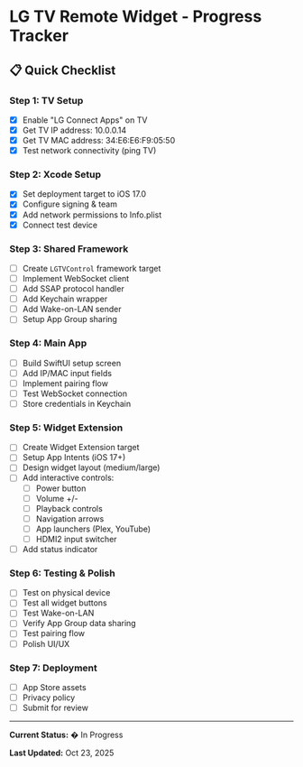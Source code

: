 # LG TV Remote Widget - Progress Tracker

## 📋 Quick Checklist

### Step 1: TV Setup
- [x] Enable "LG Connect Apps" on TV
- [x] Get TV IP address: 10.0.0.14
- [x] Get TV MAC address: 34:E6:E6:F9:05:50
- [x] Test network connectivity (ping TV)

### Step 2: Xcode Setup
- [x] Set deployment target to iOS 17.0 
- [x] Configure signing & team
- [x] Add network permissions to Info.plist
- [x] Connect test device

### Step 3: Shared Framework
- [ ] Create `LGTVControl` framework target
- [ ] Implement WebSocket client
- [ ] Add SSAP protocol handler
- [ ] Add Keychain wrapper
- [ ] Add Wake-on-LAN sender
- [ ] Setup App Group sharing

### Step 4: Main App
- [ ] Build SwiftUI setup screen
- [ ] Add IP/MAC input fields
- [ ] Implement pairing flow
- [ ] Test WebSocket connection
- [ ] Store credentials in Keychain

### Step 5: Widget Extension
- [ ] Create Widget Extension target
- [ ] Setup App Intents (iOS 17+)
- [ ] Design widget layout (medium/large)
- [ ] Add interactive controls:
  - [ ] Power button
  - [ ] Volume +/-
  - [ ] Playback controls
  - [ ] Navigation arrows
  - [ ] App launchers (Plex, YouTube)
  - [ ] HDMI2 input switcher
- [ ] Add status indicator

### Step 6: Testing & Polish
- [ ] Test on physical device
- [ ] Test all widget buttons
- [ ] Test Wake-on-LAN
- [ ] Verify App Group data sharing
- [ ] Test pairing flow
- [ ] Polish UI/UX

### Step 7: Deployment
- [ ] App Store assets
- [ ] Privacy policy
- [ ] Submit for review

---

**Current Status:** � In Progress

**Last Updated:** Oct 23, 2025
